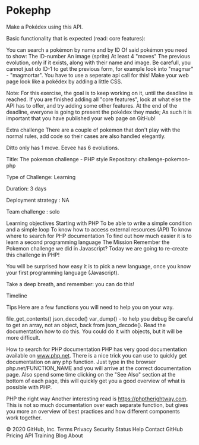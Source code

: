 # Pokephp
Make a Pokédex using this API.

Basic functionality that is expected (read: core features):

You can search a pokémon by name and by ID
Of said pokémon you need to show:
The ID-number
An image (sprite)
At least 4 "moves"
The previous evolution, only if it exists, along with their name and image. Be carefull, you cannot just do ID-1 to get the previous form, for example look into "magmar" - "magmortar". You have to use a seperate api call for this!
Make your web page look like a pokédex by adding a little CSS.

Note: For this exercise, the goal is to keep working on it, until the deadline is reached. If you are finished adding all "core features", look at what else the API has to offer, and try adding some other features. At the end of the deadline, everyone is going to present the pokédex they made; As such it is important that you have published your web page on GitHub!

Extra challenge
There are a couple of pokemon that don't play with the normal rules, add code so their cases are also handled elegantly.

Ditto only has 1 move.
Eevee has 6 evolutions.

Title: The pokemon challenge - PHP style
Repository: challenge-pokemon-php

Type of Challenge: Learning

Duration: 3 days

Deployment strategy : NA

Team challenge : solo

Learning objectives
Starting with PHP
To be able to write a simple condition and a simple loop
To know how to access external resources (API)
To know where to search for PHP documentation
To find out how much easier it is to learn a second programming language
The Mission
Remember the Pokemon challenge we did in Javascript? Today we are going to re-create this challenge in PHP!

You will be surprised how easy it is to pick a new language, once you know your first programming language (Javascript).

Take a deep breath, and remember: you can do this!

Timeline

Tips
Here are a few functions you will need to help you on your way.

file_get_contents()
json_decode()
var_dump() - to help you debug
Be careful to get an array, not an object, back from json_decode(). Read the documentation how to do this. You could do it with objects, but it will be more difficult.

How to search for PHP documentation
PHP has very good documentation available on www.php.net. There is a nice trick you can use to quickly get documentation on any php function. Just type in the browser php.net/FUNCTION_NAME and you will arrive at the correct documentation page. Also spend some time clicking on the "See Also" section at the bottom of each page, this will quickly get you a good overview of what is possible with PHP.

PHP the right way
Another interesting read is https://phptherightway.com. This is not so much documentation over each separate function, but gives you more an overview of best practices and how different components work together.

© 2020 GitHub, Inc.
Terms
Privacy
Security
Status
Help
Contact GitHub
Pricing
API
Training
Blog
About
